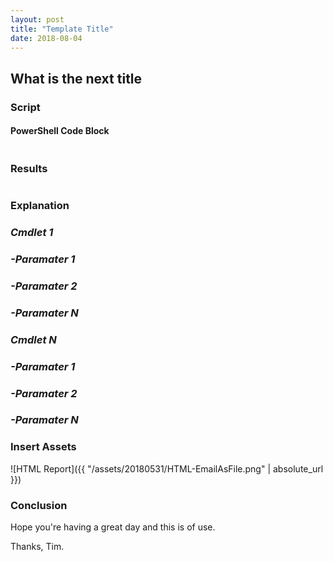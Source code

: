 ```yaml
---
layout: post
title: "Template Title"
date: 2018-08-04
---
```

## What is the next title

### Script
#### PowerShell Code Block
```PowerShell

```

### Results
```PowerShell

```

### Explanation

### *Cmdlet 1*

### *-Paramater 1*

### *-Paramater 2*

### *-Paramater N*

### *Cmdlet N*

### *-Paramater 1*

### *-Paramater 2*

### *-Paramater N*

### Insert Assets
![HTML Report]({{ "/assets/20180531/HTML-EmailAsFile.png" | absolute_url }})

### Conclusion

Hope you're having a great day and this is of use.

Thanks, Tim.
